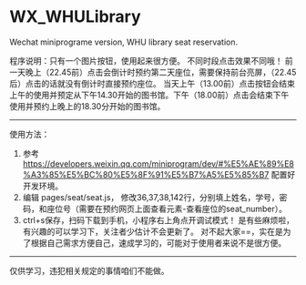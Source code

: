 # WX_WHULibrary
Wechat miniprograme version, WHU library seat reservation.

程序说明：只有一个图片按钮，使用起来很方便。
不同时段点击效果不同哦！
前一天晚上（22.45前）点击会倒计时预约第二天座位，需要保持前台亮屏，（22.45后）点击的话就没有倒计时直接预约座位。
当天上午（13.00前）点击按钮会结束上午的使用并预定从下午14.30开始的图书馆。下午（18.00前）点击会结束下午使用并预约上晚上的18.30分开始的图书馆。

-------------------------------------------------------------------------------------------------------------------------------------------

使用方法：
1. 参考 https://developers.weixin.qq.com/miniprogram/dev/#%E5%AE%89%E8%A3%85%E5%BC%80%E5%8F%91%E5%B7%A5%E5%85%B7 配置好开发环境。
2. 编辑 pages/seat/seat.js， 修改36,37,38,142行，分别填上姓名，学号，密码，和座位号（需要在预约网页上面查看元素-查看座位的seat_number）。
3. ctrl+s保存，扫码下载到手机，小程序右上角点开调试模式！
是有些麻烦啦，有兴趣的可以学习下，关注者少估计不会更新了。
对不起大家==，实在是为了根据自己需求方便自己，速成学习的，可能对于使用者来说不是很方便。

-------------------------------------------------------------------------------------------------------------------------------------------

仅供学习，违犯相关规定的事情咱们不能做。

